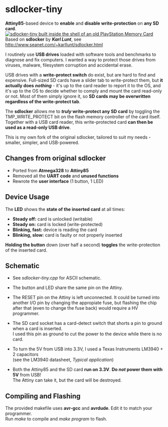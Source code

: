 sdlocker-tiny
=============
**Attiny85**-based device to **enable** and **disable write-protection** on **any SD card**.
[![sdlocker-tiny built inside the shell of an old PlayStation Memory Card](https://raw2.github.com/Nephiel/sdlocker-tiny/gh-pages/img/sdlocker-tiny-sm.jpg "sdlocker-tiny built inside the shell of an old PlayStation Memory Card")](https://raw2.github.com/Nephiel/sdlocker-tiny/gh-pages/img/sdlocker-tiny.jpg)  
Based on **sdlocker** by ***Karl Lunt***, see http://www.seanet.com/~karllunt/sdlocker.html


I routinely use **USB drives** loaded with software tools and benchmarks to diagnose and fix computers. I wanted a way to protect those drives from viruses, malware, filesystem corruption and accidental erase.

USB drives with a **write-protect switch** do exist, but are hard to find and expensive. Full-sized SD cards have a slider tab to write-protect them, but **it actually does** ***nothing*** - it's up to the card reader to report it to the OS, and it's up to the OS to decide whether to comply and mount the card read-only or not. Most of them simply ignore it, so **SD cards may be overwritten regardless of the write-protect tab**.

The **sdlocker** allows me to ***truly* write-protect any SD card** by toggling the TMP\_WRITE\_PROTECT bit on the flash memory controller of the card itself. Together with a USB card reader, this write-protected card **can then be used as a read-only USB drive**.

This is my own fork of the original sdlocker, tailored to suit my needs - smaller, simpler, and USB-powered.


Changes from original sdlocker
------------------------------

- Ported from **Atmega328** to **Attiny85**
- Removed all the **UART code** and **unused functions**
- Rewrote the **user interface** (1 button, 1 LED)


Device Usage
------------

The **LED** shows the **state of the inserted card** at all times:
- **Steady off:** card is unlocked (writable)
- **Steady on:** card is locked (write-protected)
- **Blinking, fast:** device is reading the card
- **Blinking, slow:** card is faulty or not properly inserted

**Holding the button** down (over half a second) **toggles** the write-protection of the inserted card.


Schematic
---------

- See *sdlocker-tiny.cpp* for ASCII schematic.

- The button and LED share the same pin on the Attiny.

- The RESET pin on the Attiny is left unconnected. It could be turned into another I/O pin by changing the appropiate fuse, but flashing the chip after that (even to change the fuse back) would require a HV programmer.

- The SD card socket has a card-detect switch that shorts a pin to ground when a card is inserted.  
  I used this pin as ground to cut the power to the device while there is no card.

- To turn the 5V from USB into 3.3V, I used a Texas Instruments LM3940 + 2 capacitors  
  (see the LM3940 datasheet, *Typical application*)

- Both the Attiny85 and the SD card **run on 3.3V**. **Do *not* power them with 5V** from USB!  
  The Attiny can take it, but the card will be destroyed.


Compiling and Flashing
----------------------

The provided makefile uses **avr-gcc** and **avrdude**. Edit it to match your programmer.  
Run *make* to compile and *make program* to flash.

